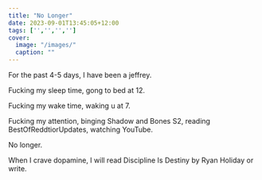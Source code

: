 ```yaml
---
title: "No Longer"
date: 2023-09-01T13:45:05+12:00
tags: ['','','','']
cover:
  image: "/images/"
  caption: ""
---
```

For the past 4-5 days, I have been a jeffrey.

Fucking my sleep time, gong to bed at 12.

Fucking my wake time, waking u at 7.

Fucking my attention, binging Shadow and Bones S2, reading BestOfReddtiorUpdates, watching YouTube.

No longer.

When I crave dopamine, I will read Discipline Is Destiny by Ryan Holiday or write.
